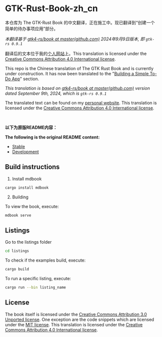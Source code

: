 # GTK-Rust-Book-zh_cn

本仓库为 The GTK-Rust Book 的中文翻译，正在施工中。现已翻译到“创建一个简单的待办事项应用”部分。

*本翻译基于 [gtk4-rs/book at master(github.com)](https://github.com/gtk-rs/gtk4-rs/tree/master/book) 2024年9月9日版本, 即 `gtk-rs 0.9.1`*

翻译后的文本位于我的[个人网站](https://mario-hero.github.io/gtk-book-zh_cn/)上。This translation is licensed under the [Creative Commons Attribution 4.0 International license](https://creativecommons.org/licenses/by/4.0/).

This repo is the Chinese translation of The GTK Rust Book and is currently under construction. It has now been translated to the "[Building a Simple To-Do App](https://gtk-rs.org/gtk4-rs/stable/latest/book/todo_1.html#building-a-simple-to-do-app)" section.

*This translation is based on [gtk4-rs/book at master(github.com)](https://github.com/gtk-rs/gtk4-rs/tree/master/book) version dated September 9th, 2024, which is `gtk-rs 0.9.1`*

The translated text can be found on my [personal website](https://mario-hero.github.io/gtk-book-zh_cn/). This translation is licensed under the [Creative Commons Attribution 4.0 International license](https://creativecommons.org/licenses/by/4.0/).

<br/>

**以下为原版README内容：**

**The following is the original README content:**

- [Stable](https://gtk-rs.org/gtk4-rs/stable/latest/book)
- [Development](https://gtk-rs.org/gtk4-rs/git/book)

## Build instructions

1. Install mdbook

```bash
cargo install mdbook
```

2. Building

To view the book, execute:

```bash
mdbook serve
```

## Listings

Go to the listings folder

```bash
cd listings
```

To check if the examples build, execute:

```bash
cargo build
```

To run a specific listing, execute:

```bash
cargo run --bin listing_name
```

## License

The book itself is licensed under the [Creative Commons Attribution 3.0 Unported license](https://creativecommons.org/licenses/by/3.0/).
One exception are the code snippets which are licensed under the [MIT license](https://mit-license.org/).
This translation is licensed under the [Creative Commons Attribution 4.0 International license](https://creativecommons.org/licenses/by/4.0/).
